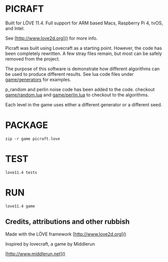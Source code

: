# PICRAFT


Built for LÖVE 11.4. Full support for ARM based Macs, Raspberry Pi 4, tvOS, and Intel.

See [http://www.love2d.org]() for more info.

Picraft was built using Lovecraft as a starting point. However, the code has been completely rewritten. A few stray files remain, but most can be safely removed from the project.

The purpose of this software is demonstrate how different algorithms can be used to produce different results. See lua code files under [game/generators](game/generators) for examples.

p_random and perlin noise code has been added to the code. checkout [game/random.lua](game/random.lua) and [game/perlin.lua](game/perlin.lua) to checkout to the algorithms.

Each level in the game uses either a different generator or a different seed.

# PACKAGE

`zip -r game picraft.love`


# TEST

`love11.4 tests`

# RUN

`love11.4 game`


## Credits, attributions and other rubbish ##

Made with the LÖVE framework
[http://www.love2d.org]()

Inspired by lovecraft, a game by Middlerun

[http://www.middlerun.net]()
